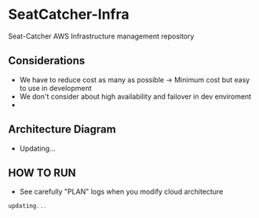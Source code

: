 # SeatCatcher-Infra
Seat-Catcher AWS Infrastructure management repository

## Considerations
- We have to reduce cost as many as possible -> Minimum cost but easy to use in development
- We don't consider about high availability and failover in dev enviroment
- 

## Architecture Diagram
- Updating...

## HOW TO RUN

- See carefully "PLAN" logs when you modify cloud architecture

```terraform
updating...
```
